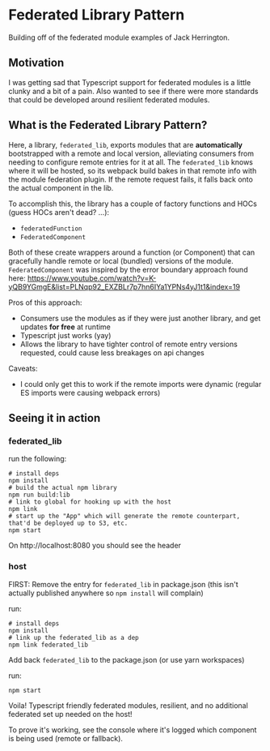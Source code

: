 # Federated Library Pattern

Building off of the federated module examples of Jack Herrington.

## Motivation

I was getting sad that Typescript support for federated modules is a little clunky and a bit of a pain. Also wanted to see if there were more standards that could be developed around resilient federated modules.

## What is the Federated Library Pattern?

Here, a library, `federated_lib`, exports modules that are **automatically** bootstrapped with a remote and local version, alleviating consumers from needing to configure remote entries for it at all. The `federated_lib` knows where it will be hosted, so its webpack build bakes in that remote info with the module federation plugin. If the remote request fails, it falls back onto the actual component in the lib.

To accomplish this, the library has a couple of factory functions and HOCs (guess HOCs aren't dead? ...):

- `federatedFunction`
- `FederatedComponent`

Both of these create wrappers around a function (or Component) that can gracefully handle remote or local (bundled) versions of the module. `FederatedComponent` was inspired by the error boundary approach found here: https://www.youtube.com/watch?v=K-yQB9YGmgE&list=PLNqp92_EXZBLr7p7hn6IYa1YPNs4yJ1t1&index=19

Pros of this approach:

- Consumers use the modules as if they were just another library, and get updates **for free** at runtime
- Typescript just works (yay)
- Allows the library to have tighter control of remote entry versions requested, could cause less breakages on api changes

Caveats:

- I could only get this to work if the remote imports were dynamic (regular ES imports were causing webpack errors)

## Seeing it in action

### federated_lib

run the following:

```
# install deps
npm install
# build the actual npm library
npm run build:lib
# link to global for hooking up with the host
npm link
# start up the "App" which will generate the remote counterpart, that'd be deployed up to S3, etc.
npm start
```

On http://localhost:8080 you should see the header

### host

FIRST: Remove the entry for `federated_lib` in package.json (this isn't actually published anywhere so `npm install` will complain)

run:

```
# install deps
npm install
# link up the federated_lib as a dep
npm link federated_lib
```

Add back `federated_lib` to the package.json (or use yarn workspaces)

run:

```
npm start
```

Voila! Typescript friendly federated modules, resilient, and no additional federated set up needed on the host!

To prove it's working, see the console where it's logged which component is being used (remote or fallback).

